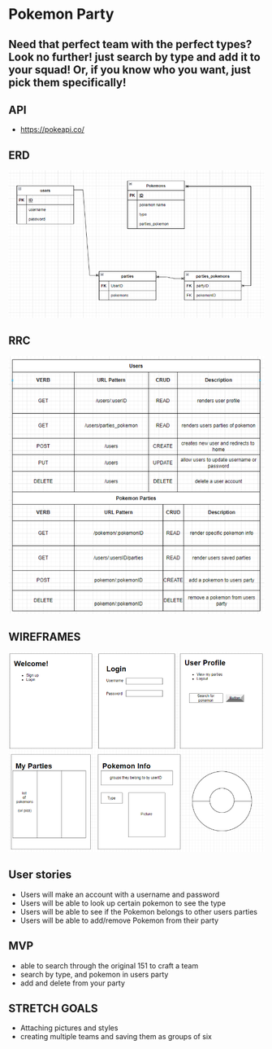 # Pokemon Party
## Need that perfect team with the perfect types? Look no further! just search by type and add it to your squad! Or, if you know who you want, just pick them specifically!



## API
* https://pokeapi.co/

## ERD

![ERD](./images/project-2-ERD.PNG)

## RRC

![RRC](./images/project-2-rrd.PNG)


## WIREFRAMES

![wireframe](./images/project-2-wireframe.PNG)

## User stories
* Users will make an account with a username and password
* Users will be able to look up certain pokemon to see the type
* Users will be able to see if the Pokemon belongs to other users parties
* Users will be able to add/remove Pokemon from their party



## MVP
* able to search through the original 151 to craft a team
* search by type, and pokemon in users party
* add and delete from your party

## STRETCH GOALS
* Attaching pictures and styles
* creating multiple teams and saving them as groups of six